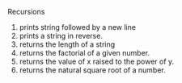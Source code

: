 Recursions
1. prints string followed by a new line
2. prints a string in reverse.
3. returns the length of a string
4. returns the factorial of a given number.
5. returns the value of x raised to the power of y.
6. returns the natural square root of a number.
